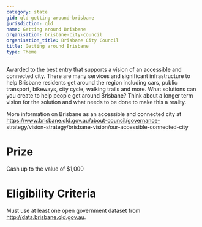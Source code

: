 ```yaml
---
category: state
gid: qld-getting-around-brisbane
jurisdiction: qld
name: Getting around Brisbane
organisation: brisbane-city-council
organisation_title: Brisbane City Council
title: Getting around Brisbane
type: Theme
---
```


Awarded to the best entry that supports a vision of an accessible and connected city. There are many services and significant infrastructure to help Brisbane residents get around the region including cars, public transport, bikeways, city cycle, walking trails and more. What solutions can you create to help people get around Brisbane? Think about a longer term vision for the solution and what needs to be done to make this a reality.

More information on Brisbane as an accessible and connected city at https://www.brisbane.qld.gov.au/about-council/governance-
strategy/vision-strategy/brisbane-vision/our-accessible-connected-city

# Prize
Cash up to the value of $1,000

# Eligibility Criteria
Must use at least one open government dataset from http://data.brisbane.qld.gov.au.